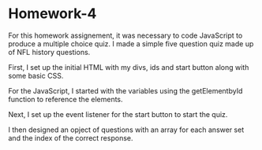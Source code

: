 # Homework-4

For this homework assignement, it was necessary to code JavaScript to produce a multiple choice quiz.  I made a simple five question quiz made up of NFL history questions.

First, I set up the initial HTML with my divs, ids and start button along with some basic CSS.

For the JavaScript, I started with the variables using the getElementbyId function to reference the elements.

Next, I set up the event listener for the start button to start the quiz.

I then designed an opject of questions with an array for each answer set and the index of the correct response.

